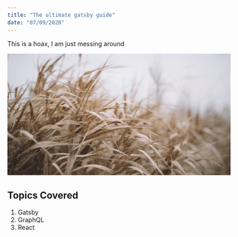 ```yaml
---
title: "The ultimate gatsby guide"
date: "07/09/2020"
---
```


This is a hoax, I am just messing around

![Grass](./grass.png)

## Topics Covered

1. Gatsby
2. GraphQL
3. React